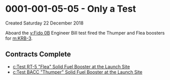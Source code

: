 # 0001-001-05-05 - Only a Test
Created Saturday 22 December 2018

Aboard the [v:Fido 0B](../v/Fido_0B.markdown) Engineer Bill test fired the Thumper and Flea boosters for [m:KRB-3](../m/KRB-3.markdown).

Contracts Complete
------------------

* [c:Test RT-5 "Flea" Solid Fuel Booster at the Launch Site](../c/Test_RT-5_Flea_Solid_Fuel_Booster_at_the_Launch_Site.markdown)
* [c:Test BACC "Thumper" Solid Fuel Booster at the Launch Site](../c/Test_BACC_Thumper_Solid_Fuel_Booster_at_the_Launch_Site.markdown)


